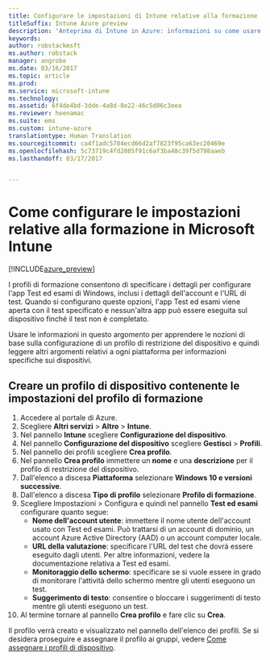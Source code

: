 ```yaml
---
title: Configurare le impostazioni di Intune relative alla formazione
titleSuffix: Intune Azure preview
description: 'Anteprima di Intune in Azure: informazioni su come usare Intune per configurare le impostazioni relative alla formazione nei dispositivi gestiti.'
keywords: 
author: robstackmsft
ms.author: robstack
manager: angrobe
ms.date: 03/16/2017
ms.topic: article
ms.prod: 
ms.service: microsoft-intune
ms.technology: 
ms.assetid: 6f4de4bd-3dde-4a8d-8e22-46c5d06c3eea
ms.reviewer: heenamac
ms.suite: ems
ms.custom: intune-azure
translationtype: Human Translation
ms.sourcegitcommit: ca4f1adc5704ecd66d2af7823f95ca63ec20469e
ms.openlocfilehash: 5c73719c4fd2805f91c6af3ba48c39f5d798aaeb
ms.lasthandoff: 03/17/2017


---
```


# <a name="how-to-configure-education-settings-in-microsoft-intune"></a>Come configurare le impostazioni relative alla formazione in Microsoft Intune

[!INCLUDE[azure_preview](../includes/azure_preview.md)]

I profili di formazione consentono di specificare i dettagli per configurare l'app Test ed esami di Windows, inclusi i dettagli dell'account e l'URL di test. Quando si configurano queste opzioni, l'app Test ed esami viene aperta con il test specificato e nessun'altra app può essere eseguita sul dispositivo finché il test non è completato.

Usare le informazioni in questo argomento per apprendere le nozioni di base sulla configurazione di un profilo di restrizione del dispositivo e quindi leggere altri argomenti relativi a ogni piattaforma per informazioni specifiche sui dispositivi.

## <a name="create-a-device-profile-containing-education-profile-settings"></a>Creare un profilo di dispositivo contenente le impostazioni del profilo di formazione

1. Accedere al portale di Azure.
2. Scegliere **Altri servizi** > **Altro** > **Intune**.
3. Nel pannello **Intune** scegliere **Configurazione del dispositivo**.
2. Nel pannello **Configurazione del dispositivo** scegliere **Gestisci** > **Profili**.
3. Nel pannello dei profili scegliere **Crea profilo**.
4. Nel pannello **Crea profilo** immettere un **nome** e una **descrizione** per il profilo di restrizione del dispositivo.
5. Dall'elenco a discesa **Piattaforma** selezionare **Windows 10 e versioni successive**.
6. Dall'elenco a discesa **Tipo di profilo** selezionare **Profilo di formazione**. 
7. Scegliere Impostazioni > Configura e quindi nel pannello **Test ed esami** configurare quanto segue:
    - **Nome dell'account utente**: immettere il nome utente dell'account usato con Test ed esami. Può trattarsi di un account di dominio, un account Azure Active Directory (AAD) o un account computer locale.
    - **URL della valutazione**: specificare l'URL del test che dovrà essere eseguito dagli utenti. Per altre informazioni, vedere la documentazione relativa a Test ed esami.
    - **Monitoraggio dello schermo**: specificare se si vuole essere in grado di monitorare l'attività dello schermo mentre gli utenti eseguono un test.
    - **Suggerimento di testo**: consentire o bloccare i suggerimenti di testo mentre gli utenti eseguono un test.
8. Al termine tornare al pannello **Crea profilo** e fare clic su **Crea**.

Il profilo verrà creato e visualizzato nel pannello dell'elenco dei profili.
Se si desidera proseguire e assegnare il profilo ai gruppi, vedere [Come assegnare i profili di dispositivo](how-to-assign-device-profiles.md).




